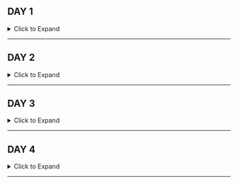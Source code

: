 ## DAY 1

<details>

<summary> Click to Expand </summary>


1. What JavaScript engine does Chrome use for executing JS in the browser?
2. How can we run JS outside of the browser?
3. What is Node.js? What is the primary reason we need Node.js when developing Angualar applications?
4. What is npm?
5. What is the importance of the package.json file?
6. What is the scripts property in the package.json file?
7. What command do we use to run an individual script?
8. What is the difference between dependencies and devDependencies?
9. What is Angular CLI used for?
10. What does CLI stand for?
11. How do we install Angular CLI?
12. How do we create a new Angular project using Angular CLI?
13. What is the purpose of the node_modules folder inside an Angular project or any node project?
14. Should the node_modules folder be pushed to Github? Why or why not?
15. If another developer wants to collaborate, they need to clone the repository with the project. What command do they need to run to ensure that all necessary dependencies are installed to their local copy of the project?
16. Describe the startup/bootstrap process for an Angular application whenever it is first ran on the computer
17. What files make up a component? Describe the purpose of these 3 files
18. What file is the @Component decorator located inside of and what 3 important properties does it have?
19. Which of the 3 @Component properties is useful for helping us figure out what tag we need to use to display a component within another component?
20. What is the parent-most component in an Angular app?


</details> 

---

## DAY 2

<details>

<summary> Click to Expand </summary>



1. What is the syntax for declaring a variable of a particular type in TypeScript?
2. If we declare and assign some value to the variable on the same line without specifying the type explicitly of the variable, what type will that variable be? (Type inferencing)
3. If we declare a variable with the any type, what does any mean?
4. What would a function in TypeScript look like in terms of the parameters?
5. How do you specify a return type for a TypeScript function?
6. What return type should you specify if you create a function that doesn't return anything?
7. What is the syntax declare a variable with the type being a string array?
8. What is the purpose of an interface in TypeScript?
9. What is the shorthand syntax for a TypeScript class where we can define properties and have the constructor be able to assign values to those properties without needing to type everything out explicitly?
10. What access modifiers does TypeScript have?
11. If we need to declare a variable with a type being an object with a massive number of properties or complicated nested structures, especially if other variables will be using that same type, what is the best practice in creating a "type" for it?



</details> 

---

## DAY 3

<details>

<summary> Click to Expand </summary>


1. What types of one-way databinding are there?
2. What is the purpose of string interpolation, and what is the syntax?
3. What is the purpose of property binding, and what is the syntax?
4. What is the purpose of event binding, and what is the syntax?
5. What lifecycle hooks are part of the component lifecycle?
6. What is the component lifecycle?
7. What type of HTML element is two-way databinding used with?
8. How does two-way databinding help to simplify the process of coupling the value of input elements with a variable in the component class?
9. What is the syntax for two-way databinding?
10. What is the process to set up two way databinding? 
11. What two types of directives are there?
12. What are the 3 structural directives?
13. What is the purpose of *ngIf?
14. What goes in the quotation marks for *ngIf=""?
15. What is the purpose of *ngFor? What does the syntax look like?
16. What is the purpose of *ngSwitch and what is its syntax?
17. What are the 2 attribute directives?
18. What is the purpose of each of the 2 attribute directives?



</details> 

---

## DAY 4

<details>

<summary> Click to Expand </summary>


1. What is a pipe?
2. What are some examples of built-in Angular pipes?
3. What is the purpose of a pipe?
4. What 2 decorators are used to facilitate component to component communication?
5. Is @Input used to pass data from a parent component to child component, or is it child component to parent component?
6. Is @Output used to pass data from a parent component to child component, or is it child component to parent component?
7. Is @Input associated with property binding or event binding?
8. Is @Output associated with property binding or event binding?
9. How do you create a service using Angular CLI?
10. What decorator does a service have?
11. What does it mean to have @Injectable on a service?
12. What does it mean for these services to be singletons?
13. What is dependency injection?
14. What do we need to do to inject a service into a component?
15. What is the name of the service that our custom created services will need to have injected into them in order to send HTTP Requests in Angular?
16. How do we get HttpClient working? What module needs to be imported into our App Module?
17. What is the purpose of routing in Angular? How does this relate to the idea of Angular being a single page application framework?
18. Where do we specify routes in the Angular application?
19. What is the reason you might use a route guard?
20. What is a subject?
21. What is an observable?
22. What is the difference between an observable and promise?
23. What does HttpClient return for HTTP requests being made?



</details> 

---